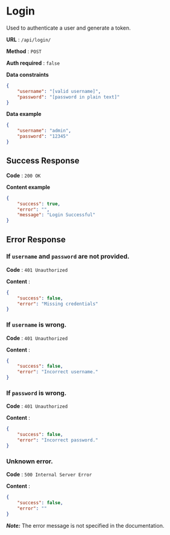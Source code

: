 # Login

Used to authenticate a user and generate a token.

**URL** : `/api/login/`

**Method** : `POST`

**Auth required** : `false`

**Data constraints**

```json
{
	"username": "[valid username]",
	"password": "[password in plain text]"
}
```

**Data example**

```json
{
	"username": "admin",
	"password": "12345"
}
```

## Success Response

**Code** : `200 OK`

**Content example**

```json
{
	"success": true,
	"error": "",
	"message": "Login Successful"
}
```

## Error Response

### If `username` and `password` are not provided.

**Code** : `401 Unauthorized`

**Content** :

```json
{
	"success": false,
	"error": "Missing credentials"
}
```

### If `username` is wrong.

**Code** : `401 Unauthorized`

**Content** :

```json
{
	"success": false,
	"error": "Incorrect username."
}
```

### If `password` is wrong.

**Code** : `401 Unauthorized`

**Content** :

```json
{
	"success": false,
	"error": "Incorrect password."
}
```

### Unknown error.

**Code** : `500 Internal Server Error`

**Content** :

```json
{
	"success": false,
	"error": ""
}
```

**_Note:_** The error message is not specified in the documentation.

